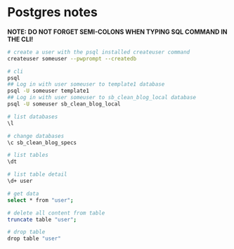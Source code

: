 # Postgres notes

__NOTE: DO NOT FORGET SEMI-COLONS WHEN TYPING SQL COMMAND IN THE CLI!__

```bash
# create a user with the psql installed createuser command
createuser someuser --pwprompt --createdb

# cli
psql
## Log in with user someuser to template1 database
psql -U someuser template1
## Log in with user someuser to sb_clean_blog_local database
psql -U someuser sb_clean_blog_local

# list databases
\l

# change databases
\c sb_clean_blog_specs

# list tables
\dt

# list table detail
\d+ user

# get data
select * from "user";

# delete all content from table
truncate table "user";

# drop table
drop table "user"
```
